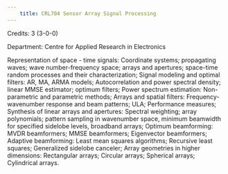```yaml
---
    title: CRL704 Sensor Array Signal Processing
---
```

Credits: 3 (3-0-0)

Department: Centre for Applied Research in Electronics

Representation of space - time signals: Coordinate systems; propagating waves; wave number-frequency space; arrays and apertures; space-time random processes and their characterization; Signal modeling and optimal filters: AR, MA, ARMA models; Autocorrelation and power spectral density; linear MMSE estimator; optimum filters; Power spectrum estimation: Non-parametric and parametric methods; Arrays and spatial filters: Frequency-wavenumber response and beam patterns; ULA; Performance measures; Synthesis of linear arrays and apertures: Spectral weighting; array polynomials; pattern sampling in wavenumber space, minimum beamwidth for specified sidelobe levels, broadband arrays; Optimum beamforming: MVDR beamformers; MMSE beamformers; Eigenvector beamformers; Adaptive beamforming: Least mean squares algorithms; Recursive least squares; Generalized sidelobe canceler; Array geometries in higher dimensions: Rectangular arrays; Circular arrays; Spherical arrays; Cylindrical arrays.